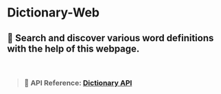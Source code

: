 # Dictionary-Web

## 📔 Search and discover various word definitions with the help of this webpage.

<br>

> ### 🔗 API Reference: [Dictionary API](https://dictionaryapi.dev/)
